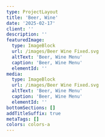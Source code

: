 ```yaml
---
type: ProjectLayout
title: 'Beer, Wine'
date: '2025-02-17'
client: ''
description: ''
featuredImage:
  type: ImageBlock
  url: /images/Beer Wine Fixed.svg
  altText: 'Beer, Wine Menu'
  caption: 'Beer, Wine Menu'
  elementId: ''
media:
  type: ImageBlock
  url: /images/Beer Wine Fixed.svg
  altText: 'Beer, Wine Menu'
  caption: 'Beer, Wine Menu'
  elementId: ''
bottomSections: []
addTitleSuffix: true
metaTags: []
colors: colors-a
---
```

